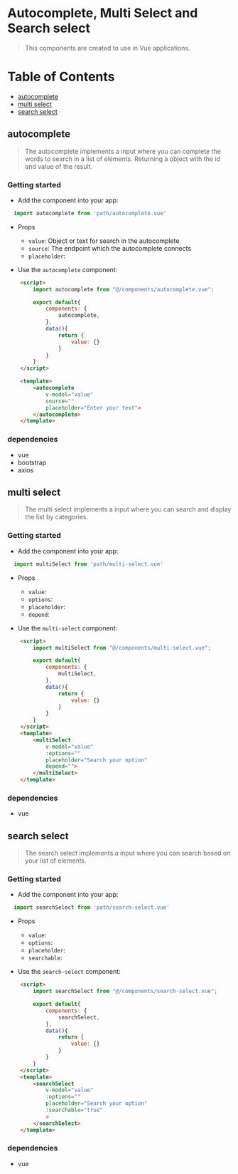 # Autocomplete, Multi Select and Search select

> This components are created to use in Vue applications. 

# Table of Contents

* [autocomplete](#autocomplete)
* [multi select](#multi-select)
* [search select](#search-select)

## autocomplete

> The autocomplete implements a input where you can complete the words to search in a list of elements. Returning a object with the id and value of the result.

### Getting started

* Add the component into your app:

```javascript
  import autocomplete from 'path/autocomplete.vue'
  ```

* Props
    - `value`: Object or text for search in the autocomplete
    - `source`: The endpoint which the autocomplete connects
    - `placeholder`:

* Use the `autocomplete` component:

```html
    <script>
        import autocomplete from "@/components/autocomplete.vue";

        export default{
            components: {
                autocomplete,
            },
            data(){
                return {
                    value: {}
                }
            }
        }
    </script>

    <template>
        <autocomplete 
            v-model="value" 
            source="" 
            placeholder="Enter your text">     
        </autocomplete>
    </template>
```

### dependencies
- vue
- bootstrap
- axios

## multi select

> The multi select implements a input where you can search and display the list by categories.

### Getting started

* Add the component into your app:

```javascript
  import multiSelect from 'path/multi-select.vue'
  ```

* Props
    - `value`: 
    - `options`: 
    - `placeholder`:
    - `depend`:

* Use the `multi-select` component:

```html
    <script>
        import multiSelect from "@/components/multi-select.vue";

        export default{
            components: {
                multiSelect,
            },
            data(){
                return {
                    value: {}
                }
            }
        }
    </script>
    <template>
        <multiSelect 
            v-model="value" 
            :options="" 
            placeholder="Search your option"
            depend="">     
        </multiSelect>
    </template>
```

### dependencies
- vue

## search select

> The search select implements a input where you can search based on your list of elements.

### Getting started

* Add the component into your app:

```javascript
  import searchSelect from 'path/search-select.vue'
  ```

* Props
    - `value`: 
    - `options`: 
    - `placeholder`:
    - `searchable`:

* Use the `search-select` component:

```html
    <script>
        import searchSelect from "@/components/search-select.vue";

        export default{
            components: {
                searchSelect,
            },
            data(){
                return {
                    value: {}
                }
            }
        }
    </script>
    <template>
        <searchSelect 
            v-model="value" 
            :options="" 
            placeholder="Search your option"
            :searchable="true"
            >     
        </searchSelect>
    </template>
```

### dependencies
- vue
